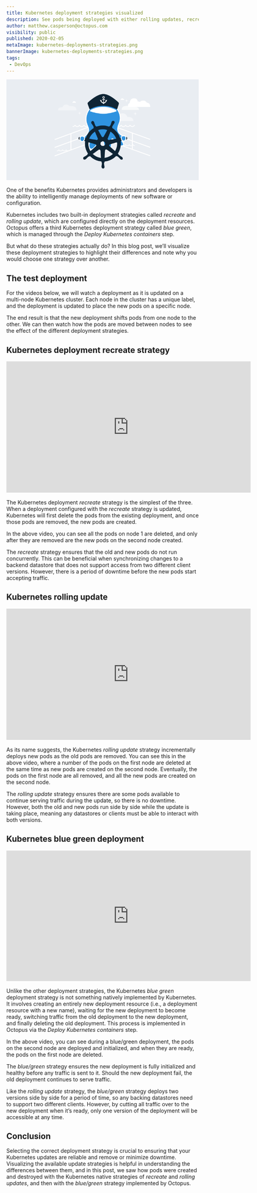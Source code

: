 ```yaml
---
title: Kubernetes deployment strategies visualized
description: See pods being deployed with either rolling updates, recreates, or blue/green deployments.
author: matthew.casperson@octopus.com
visibility: public
published: 2020-02-05
metaImage: kubernetes-deployments-strategies.png
bannerImage: kubernetes-deployments-strategies.png
tags:
 - DevOps
---
```


![Kubernetes deployment strategies](kubernetes-deployments-strategies.png)

One of the benefits Kubernetes provides administrators and developers is the ability to intelligently manage deployments of new software or configuration.

Kubernetes includes two built-in deployment strategies called *recreate* and *rolling update*, which are configured directly on the deployment resources. Octopus offers a third Kubernetes deployment strategy called *blue green*, which is managed through the *Deploy Kubernetes containers* step.

But what do these strategies actually do? In this blog post, we’ll visualize these deployment strategies to highlight their differences and note why you would choose one strategy over another.

## The test deployment

For the videos below, we will watch a deployment as it is updated on a multi-node Kubernetes cluster. Each node in the cluster has a unique label, and the deployment is updated to place the new pods on a specific node.

The end result is that the new deployment shifts pods from one node to the other. We can then watch how the pods are moved between nodes to see the effect of the different deployment strategies.

## Kubernetes deployment recreate strategy

<iframe src="https://fast.wistia.net/embed/iframe/1naw15ylem" title="recreate Video" allowtransparency="true" frameborder="0" scrolling="no" class="wistia_embed" name="wistia_embed" allowfullscreen mozallowfullscreen webkitallowfullscreen oallowfullscreen msallowfullscreen width="640" height="344" qualityMin="720"></iframe>
<script src="https://fast.wistia.net/assets/external/E-v1.js" async></script>

The Kubernetes deployment *recreate* strategy is the simplest of the three. When a deployment configured with the *recreate* strategy is updated, Kubernetes will first delete the pods from the existing deployment, and once those pods are removed, the new pods are created.

In the above video, you can see all the pods on node 1 are deleted, and only after they are removed are the new pods on the second node created.

The *recreate* strategy ensures that the old and new pods do not run concurrently. This can be beneficial when synchronizing changes to a backend datastore that does not support access from two different client versions. However, there is a period of downtime before the new pods start accepting traffic.

## Kubernetes rolling update

<iframe src="https://fast.wistia.net/embed/iframe/5p253x9845" title="rollingupdate Video" allowtransparency="true" frameborder="0" scrolling="no" class="wistia_embed" name="wistia_embed" allowfullscreen mozallowfullscreen webkitallowfullscreen oallowfullscreen msallowfullscreen width="640" height="344" qualityMin="720"></iframe>
<script src="https://fast.wistia.net/assets/external/E-v1.js" async></script>

As its name suggests, the Kubernetes *rolling update* strategy incrementally deploys new pods as the old pods are removed. You can see this in the above video, where a number of the pods on the first node are deleted at the same time as new pods are created on the second node. Eventually, the pods on the first node are all removed, and all the new pods are created on the second node.

The *rolling update* strategy ensures there are some pods available to continue serving traffic during the update, so there is no downtime. However, both the old and new pods run side by side while the update is taking place, meaning any datastores or clients must be able to interact with both versions.

## Kubernetes blue green deployment

<iframe src="https://fast.wistia.net/embed/iframe/445p3d8nyb" title="bluegreen Video" allowtransparency="true" frameborder="0" scrolling="no" class="wistia_embed" name="wistia_embed" allowfullscreen mozallowfullscreen webkitallowfullscreen oallowfullscreen msallowfullscreen width="640" height="342" qualityMin="720"></iframe>
<script src="https://fast.wistia.net/assets/external/E-v1.js" async></script>

Unlike the other deployment strategies, the Kubernetes *blue green* deployment strategy is not something natively implemented by Kubernetes. It involves creating an entirely new deployment resource (i.e., a deployment resource with a new name), waiting for the new deployment to become ready, switching traffic from the old deployment to the new deployment, and finally deleting the old deployment. This process is implemented in Octopus via the *Deploy Kubernetes containers* step.

In the above video, you can see during a blue/green deployment, the pods on the second node are deployed and initialized, and when they are ready, the pods on the first node are deleted.

The *blue/green* strategy ensures the new deployment is fully initialized and healthy before any traffic is sent to it. Should the new deployment fail, the old deployment continues to serve traffic.

Like the *rolling update* strategy, the *blue/green* strategy deploys two versions side by side for a period of time, so any backing datastores need to support two different clients. However, by cutting all traffic over to the new deployment when it’s ready, only one version of the deployment will be accessible at any time.

## Conclusion

Selecting the correct deployment strategy is crucial to ensuring that your Kubernetes updates are reliable and remove or minimize downtime. Visualizing the available update strategies is helpful in understanding the differences between them, and in this post, we saw how pods were created and destroyed with the Kubernetes native strategies of *recreate* and *rolling updates*, and then with the *blue/green* strategy implemented by Octopus.

